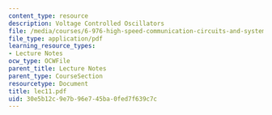 ```yaml
---
content_type: resource
description: Voltage Controlled Oscillators
file: /media/courses/6-976-high-speed-communication-circuits-and-systems-spring-2003/30e5b12c9e7b96e745ba0fed7f639c7c_lec11.pdf
file_type: application/pdf
learning_resource_types:
- Lecture Notes
ocw_type: OCWFile
parent_title: Lecture Notes
parent_type: CourseSection
resourcetype: Document
title: lec11.pdf
uid: 30e5b12c-9e7b-96e7-45ba-0fed7f639c7c
---
```


